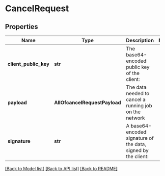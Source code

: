 # CancelRequest

## Properties
Name | Type | Description | Notes
------------ | ------------- | ------------- | -------------
**client_public_key** | **str** | The base64-encoded public key of the client: |
**payload** | **AllOfcancelRequestPayload** | The data needed to cancel a running job on the network |
**signature** | **str** | A base64-encoded signature of the data, signed by the client: |

[[Back to Model list]](../README.md#documentation-for-models) [[Back to API list]](../README.md#documentation-for-api-endpoints) [[Back to README]](../README.md)
